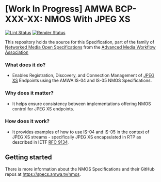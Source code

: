 # \[Work In Progress\] AMWA BCP-XXX-XX: NMOS With JPEG XS

[![Lint Status](https://github.com/garethsb/nmos-jpeg-xs/workflows/Lint/badge.svg)](https://github.com/garethsb/nmos-jpeg-xs/actions?query=workflow%3ALint)
[![Render Status](https://github.com/garethsb/nmos-jpeg-xs/workflows/Render/badge.svg)](https://github.com/garethsb/nmos-jpeg-xs/actions?query=workflow%3ARender)

This repository holds the source for this Specification, part of the family of [Networked Media Open Specifications](https://specs.amwa.tv/nmos) from the [Advanced Media Workflow Association](https://amwa.tv)

<!-- INTRO-START -->

### What does it do?

- Enables Registration, Discovery, and Connection Management of [JPEG XS](https://jpeg.org/jpegxs/) Endpoints using the AMWA IS-04 and IS-05 NMOS Specifications.

### Why does it matter?

- It helps ensure consistency between implementations offering NMOS control for JPEG XS endpoints.

### How does it work?

- It provides examples of how to use IS-04 and IS-05 in the context of JPEG XS streams - specifically JPEG XS encapsulated in RTP as described in IETF [RFC 9134](https://tools.ietf.org/html/rfc9134).

<!-- INTRO-END -->

## Getting started

There is more information about the NMOS Specifications and their GitHub repos at <https://specs.amwa.tv/nmos>.
